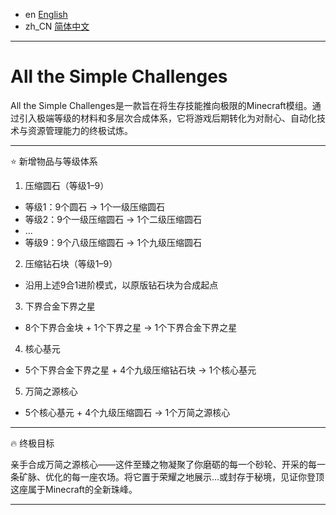 - en [English](README.md)
- zh_CN [简体中文](README.zh_CN.md)
---

# All the Simple Challenges

All the Simple Challenges是一款旨在将生存技能推向极限的Minecraft模组。通过引入极端等级的材料和多层次合成体系，它将游戏后期转化为对耐心、自动化技术与资源管理能力的终极试炼。

---

⭐ 新增物品与等级体系

1. 压缩圆石（等级1–9）
- 等级1：9个圆石 → 1个一级压缩圆石  
- 等级2：9个一级压缩圆石 → 1个二级压缩圆石  
- …  
- 等级9：9个八级压缩圆石 → 1个九级压缩圆石  

2. 压缩钻石块（等级1–9）
- 沿用上述9合1进阶模式，以原版钻石块为合成起点

3. 下界合金下界之星
- 8个下界合金块 + 1个下界之星 → 1个下界合金下界之星

4. 核心基元
- 5个下界合金下界之星 + 4个九级压缩钻石块 → 1个核心基元

5. 万简之源核心
- 5个核心基元 + 4个九级压缩圆石 → 1个万简之源核心

---

🔥 终极目标

亲手合成万简之源核心——这件至臻之物凝聚了你磨砺的每一个砂轮、开采的每一条矿脉、优化的每一座农场。将它置于荣耀之地展示…或封存于秘境，见证你登顶这座属于Minecraft的全新珠峰。

---
